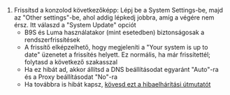1. Frissítsd a konzolod következőképp: Lépj be a System Settings-be, majd az "Other settings"-be, ahol addig lépkedj jobbra, amíg a végére nem érsz. Itt válaszd a "System Update" opciót
   - B9S és Luma használatakor (mint esetedben) biztonságosak a rendszerfrissítések
   - A frissítő elképzelhető, hogy megjeleníti a "Your system is up to date" üzenetet a frissítés helyett. Ez normális, ha már frissítettél; folytasd a következő szakasszal
   - Ha ez hibát ad, akkor állítsd a DNS beállításodat egyaránt "Auto"-ra és a Proxy beállításodat "No"-ra
   - Ha továbbra is hibát kapsz, [kövesd ezt a hibaelhárítási útmutatót](troubleshooting-finalizing-setup.html)
